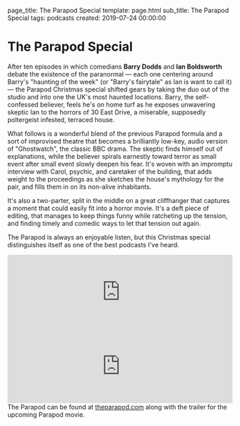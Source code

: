 page_title: The Parapod Special
template: page.html
sub_title: The Parapod Special
tags: podcasts
created: 2019-07-24 00:00:00

# The Parapod Special

After ten episodes in which comedians **Barry Dodds** and **Ian Boldsworth** debate the existence of the paranormal &mdash; each one centering around
Barry's "haunting of the week" (or "Barry's fairytale" as Ian is want to call it) &mdash; the Parapod Christmas special shifted gears by taking the duo out of the studio and
into one the UK's most haunted locations. Barry, the self-confessed believer, feels he's on home turf as he exposes
unwavering skeptic Ian to the horrors of 30 East Drive, a miserable, supposedly poltergeist infested, terraced house.

What follows is a wonderful blend of the previous Parapod formula and a sort of improvised theatre that becomes a brilliantly low-key,
audio version of "Ghostwatch", the classic BBC drama. The skeptic finds himself out of explanations, while the believer
spirals earnestly toward terror as small event after small event slowly deepen his fear.  It's woven with an impromptu interview
with Carol, psychic, and caretaker of the building, that adds weight to the proceedings as she sketches the house's mythology for the pair,
and fills them in on its non-alive inhabitants.

It's also a two-parter, split in the middle on a great cliffhanger that captures a moment that could easily fit into a
horror movie. It's a deft piece of editing, that manages to keep things funny while ratcheting up the tension, and finding
timely and comedic ways to let that tension out again. 

The Parapod is always an enjoyable listen, but this Christmas special distinguishes itself as one of the best
podcasts I've heard.

<div class="soundcloud-holder">
<iframe width="100%" height="166" scrolling="no" frameborder="no" allow="autoplay" src="https://w.soundcloud.com/player/?url=https%3A//api.soundcloud.com/tracks/237746862&color=%233fb8af&auto_play=false&hide_related=false&show_comments=true&show_user=true&show_reposts=false&show_teaser=true"></iframe>
</div>

<div class="soundcloud-holder">
<iframe width="100%" height="166" scrolling="no" frameborder="no" allow="autoplay" src="https://w.soundcloud.com/player/?url=https%3A//api.soundcloud.com/tracks/238194679&color=%233fb8af&auto_play=false&hide_related=false&show_comments=true&show_user=true&show_reposts=false&show_teaser=true"></iframe>
</div>
  
<div class="footnote">The Parapod can be found at <a target="_blank" href="https://theparapod.com/">theparapod.com</a> along with the trailer for the upcoming Parapod movie.</div>
